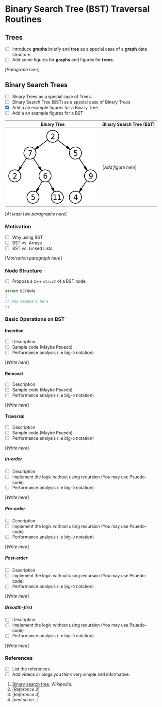 # Binary Search Tree (BST) Traversal Routines

## Trees

- [ ] Introduce **graphs** briefly and **tree** as a special case of a **graph** data structure.
- [ ] Add some figures for **graphs** and figures for **trees**.

[*Paragraph here*]

## Binary Search Trees

- [ ] Binary Trees as a special case of Trees.
- [ ] Binary Search Tree (BST) as a special case of Binary Trees
- [X] Add a an example figures for a Binary Tree
- [ ] Add a an example figures for a BST

<!-- This is a comment line in Markdown and HTML -->
<!-- Comment line are not rendered in the viewed document -->
<!-- Here is a sample images inside a table  -->
| Binary Tree | Binary Search Tree (BST) |
|-------------|--------------------------|
| ![bt](images/sample_image.png) | [*Add figure here*] |

[*At least two paragraphs here*]

### Motivation

- [ ] Why using BST
- [ ] BST vs. Arrays
- [ ] BST vs. Linked Lists

[*Motivation paragraph here*]

### Node Structure

- [ ] Propose a c++ `struct` of a BST node.

```c++
struct BSTNode
{
// Add memebers here
};
```

### Basic Operations on BST

#### Insertion

- [ ] Description
- [ ] Sample code (Maybe Psuedo)
- [ ] Performance analysis (i.e big-`O` notation)

[*Write here*]

#### Removal

- [ ] Description
- [ ] Sample code (Maybe Psuedo)
- [ ] Performance analysis (i.e big-`O` notation)

[*Write here*]

#### Traversal

- [ ] Description
- [ ] Sample code (Maybe Psuedo)
- [ ] Performance analysis (i.e big-`O` notation)

[*Write here*]

##### In-order

- [ ] Description
- [ ] Implement the logic without using recursion (You may use Psuedo-code)
- [ ] Performance analysis (i.e big-`O` notation)

[*Write here*]

##### Pre-order

- [ ] Description
- [ ] Implement the logic without using recursion (You may use Psuedo-code)
- [ ] Performance analysis (i.e big-`O` notation)

[*Write here*]

##### Post-order

- [ ] Description
- [ ] Implement the logic without using recursion (You may use Psuedo-code)
- [ ] Performance analysis (i.e big-`O` notation)

[*Write here*]

##### Breadth-first

- [ ] Description
- [ ] Implement the logic without using recursion (You may use Psuedo-code)
- [ ] Performance analysis (i.e big-`O` notation)

[*Write here*]

### References

- [ ] List the references.
- [ ] Add videos or blogs you think very simple and informative.

1. [Binary search tree](https://en.wikipedia.org/wiki/Binary_search_tree), *Wikipedia*.
2. [*Reference 2*]
3. [*Reference 3*]
4. [*and so on..*]
